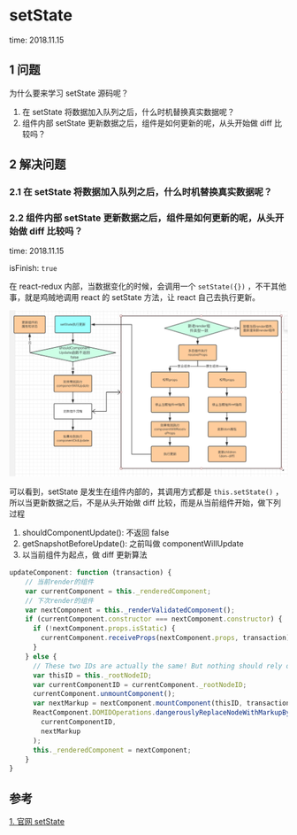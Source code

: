 # setState

time: 2018.11.15

## 1 问题

为什么要来学习 setState 源码呢？

1. 在 setState 将数据加入队列之后，什么时机替换真实数据呢？
2. 组件内部 setState 更新数据之后，组件是如何更新的呢，从头开始做 diff 比较吗？

## 2 解决问题

### 2.1 在 setState 将数据加入队列之后，什么时机替换真实数据呢？

### 2.2 组件内部 setState 更新数据之后，组件是如何更新的呢，从头开始做 diff 比较吗？

time: 2018.11.15

isFinish: `true`

在 react-redux 内部，当数据变化的时候，会调用一个 `setState({})` ，不干其他事，就是鸡贼地调用 react 的 setState 方法，让 react 自己去执行更新。

![setState](../images/setState.png)

可以看到，setState 是发生在组件内部的，其调用方式都是 `this.setState()` ，所以当更新数据之后，不是从头开始做 diff 比较，而是从当前组件开始，做下列过程

1. shouldComponentUpdate(): 不返回 false
2. getSnapshotBeforeUpdate(): 之前叫做 componentWillUpdate
3. 以当前组件为起点，做 diff 更新算法

```javascript
updateComponent: function (transaction) {
    // 当前render的组件
    var currentComponent = this._renderedComponent;
    // 下次render的组件
    var nextComponent = this._renderValidatedComponent();
    if (currentComponent.constructor === nextComponent.constructor) {
      if (!nextComponent.props.isStatic) {
        currentComponent.receiveProps(nextComponent.props, transaction);
      }
    } else {
      // These two IDs are actually the same! But nothing should rely on that.
      var thisID = this._rootNodeID;
      var currentComponentID = currentComponent._rootNodeID;
      currentComponent.unmountComponent();
      var nextMarkup = nextComponent.mountComponent(thisID, transaction);
      ReactComponent.DOMIDOperations.dangerouslyReplaceNodeWithMarkupByID(
        currentComponentID,
        nextMarkup
      );
      this._renderedComponent = nextComponent;
    }
}
```

## 参考

[1. 官网 setState](https://react.docschina.org/docs/react-component.html#setstate)